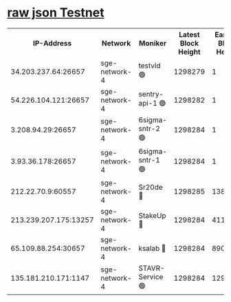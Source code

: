 
[raw json Testnet](https://rpc-check.sget.stavr.tech/sget/rpc-sget-result.json)
=


<table><tr><th>IP-Address</th><th>Network</th><th>Moniker</th><th>Latest Block Height</th><th>Earliest Block Height</th><th>Catching Up</th><th>Tx Index</th><th>Voting Power</th><th>Scan Time</th></tr><tr><td>34.203.237.64:26657</td><td>sge-network-4</td><td>testvld 🟢</td><td>1298279</td><td>1</td><td>False</td><td>on</td><td>0</td><td>2024-01-27T19:52:31.002539733UTC</td></tr><tr><td>54.226.104.121:26657</td><td>sge-network-4</td><td>sentry-api-1 🟢</td><td>1298282</td><td>1</td><td>False</td><td>on</td><td>0</td><td>2024-01-27T19:52:46.022052948UTC</td></tr><tr><td>3.208.94.29:26657</td><td>sge-network-4</td><td>6sigma-sntr-2 🟢</td><td>1298284</td><td>1</td><td>False</td><td>on</td><td>0</td><td>2024-01-27T19:52:56.266345943UTC</td></tr><tr><td>3.93.36.178:26657</td><td>sge-network-4</td><td>6sigma-sntr-1 🟢</td><td>1298284</td><td>1</td><td>False</td><td>on</td><td>0</td><td>2024-01-27T19:52:58.937782753UTC</td></tr><tr><td>212.22.70.9:60557</td><td>sge-network-4</td><td>Sr20de 🔴</td><td>1298285</td><td>138001</td><td>False</td><td>on</td><td>104</td><td>2024-01-27T19:53:01.857864545UTC</td></tr><tr><td>213.239.207.175:13257</td><td>sge-network-4</td><td>StakeUp 🔴</td><td>1298284</td><td>411001</td><td>False</td><td>off</td><td>100</td><td>2024-01-27T19:52:55.173080460UTC</td></tr><tr><td>65.109.88.254:30657</td><td>sge-network-4</td><td>ksalab 🔴</td><td>1298284</td><td>890001</td><td>False</td><td>off</td><td>1148</td><td>2024-01-27T19:52:59.307942058UTC</td></tr><tr><td>135.181.210.171:1147</td><td>sge-network-4</td><td>STAVR-Service 🟢</td><td>1298284</td><td>1296001</td><td>False</td><td>on</td><td>0</td><td>2024-01-27T19:52:55.584561377UTC</td></tr></table>
